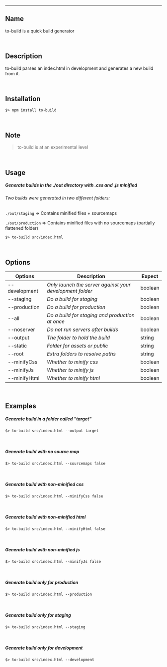 

***

## Name

to-build is a quick build generator

<br/>

## Description

to-build parses an index.html in development and generates a new build from it.

<br/>

## Installation

```shell
$> npm install to-build
```

<br/>

## Note

> to-build is at an experimental level

<br/>

## Usage


##### Generate builds in the ./out directory with .css and .js minified

###### Two builds were generated in two different folders:

`./out/staging` => Contains minified files + sourcemaps

`./out/production` => Contains minified files with no sourcemaps (partially flattened folder)


```shell
$> to-build src/index.html
```

<br/>


## Options

| **Options**   | **Description**                                          | **Expect** |
|---------------|----------------------------------------------------------|------------|
| --development | _Only launch the server against your development folder_ | boolean    |
| --staging     | _Do a build for staging_                                 | boolean    |
| --production  | _Do a build for production_                              | boolean    |
| --all         | _Do a build for staging and production at once_          | boolean    |
| --noserver    | _Do not run servers after builds_                        | boolean    |  
| --output      | _The folder to hold the build_                           | string     |  
| --static      | _Folder for assets or public_                            | string     |  
| --root        | _Extra folders to resolve paths_                         | string     |  
| --minifyCss   | _Whether to minify css_                                  | boolean    |  
| --minifyJs    | _Whether to minify js_                                   | boolean    |  
| --minifyHtml  | _Whether to minify html_                                 | boolean    |  



<br/>


## Examples



##### Generate build in a folder called "target"


```shell
$> to-build src/index.html --output target
```

<br/>

##### Generate build with no source map
```shell
$> to-build src/index.html --sourcemaps false
```
<br/>

##### Generate build with non-minified css
```shell
$> to-build src/index.html --minifyCss false
```
<br/>

##### Generate build with non-minified html
```shell
$> to-build src/index.html --minifyHtml false
```

<br/>

##### Generate build with non-minified js
```shell
$> to-build src/index.html --minifyJs false
```

<br/>

##### Generate build only for production

```shell
$> to-build src/index.html --production
```

<br/>

##### Generate build only for staging

```shell
$> to-build src/index.html --staging
```

<br/>

##### Generate build only for development

```shell
$> to-build src/index.html --development
```

<br/>





